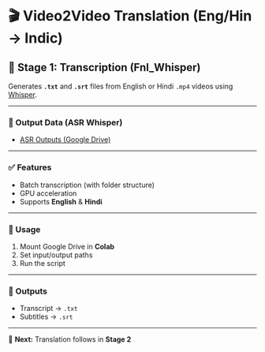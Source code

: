 # 🎬 Video2Video Translation (Eng/Hin → Indic)

## 🧩 Stage 1: Transcription (Fnl_Whisper)

Generates **`.txt`** and **`.srt`** files from English or Hindi `.mp4` videos using [Whisper](https://github.com/openai/whisper).

---

### 📂 Output Data (ASR Whisper)

- [ASR Outputs (Google Drive)](https://drive.google.com/drive/folders/1wPsHogxfwwsiD225Bke3d0mHPFoiFdu6?usp=drive_link)

---

### ✅ Features
- Batch transcription (with folder structure)  
- GPU acceleration  
- Supports **English** & **Hindi**  

---

### 📌 Usage
1. Mount Google Drive in **Colab**  
2. Set input/output paths  
3. Run the script  

---

### 📝 Outputs
- Transcript → `.txt`  
- Subtitles → `.srt`  

---

🔄 **Next:** Translation follows in **Stage 2**
